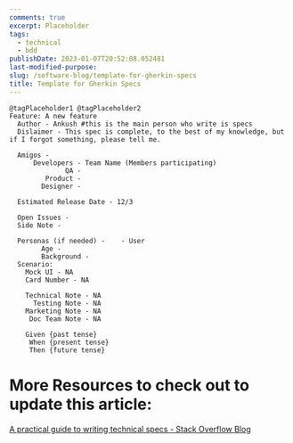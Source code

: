 ```yaml
---
comments: true
excerpt: Placeholder
tags:
  - technical
  - bdd
publishDate: 2023-01-07T20:52:08.052481
last-modified-purpose:
slug: /software-blog/template-for-gherkin-specs
title: Template for Gherkin Specs
---
```


```feature
@tagPlaceholder1 @tagPlaceholder2
Feature: A new feature
  Author - Ankush #this is the main person who write is specs
  Dislaimer - This spec is complete, to the best of my knowledge, but if I forgot something, please tell me.

  Amigos -
      Developers - Team Name (Members participating)
              QA -
         Product -
        Designer -

  Estimated Release Date - 12/3

  Open Issues -
  Side Note -

  Personas (if needed) -    - User
        Age -
        Background -
  Scenario:
    Mock UI - NA
    Card Number - NA

    Technical Note - NA
      Testing Note - NA
    Marketing Note - NA
     Doc Team Note - NA

    Given {past tense}
     When {present tense}
     Then {future tense}
```

# More Resources to check out to update this article:

[A practical guide to writing technical specs - Stack Overflow Blog](https://stackoverflow.blog/2020/04/06/a-practical-guide-to-writing-technical-specs/)
